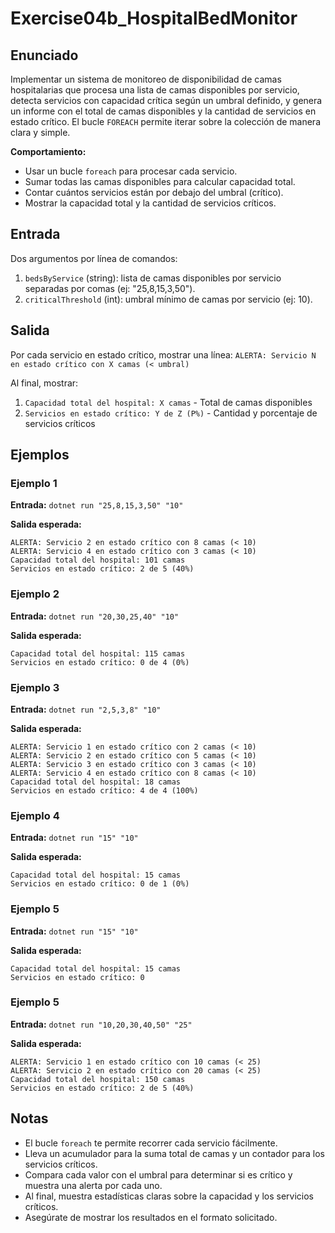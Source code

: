 # Exercise04b_HospitalBedMonitor

## Enunciado

Implementar un sistema de monitoreo de disponibilidad de camas hospitalarias que procesa una lista de camas disponibles por servicio, detecta servicios con capacidad crítica según un umbral definido, y genera un informe con el total de camas disponibles y la cantidad de servicios en estado crítico. El bucle `FOREACH` permite iterar sobre la colección de manera clara y simple.

**Comportamiento:**
- Usar un bucle `foreach` para procesar cada servicio.
- Sumar todas las camas disponibles para calcular capacidad total.
- Contar cuántos servicios están por debajo del umbral (crítico).
- Mostrar la capacidad total y la cantidad de servicios críticos.

## Entrada

Dos argumentos por línea de comandos:
1. `bedsByService` (string): lista de camas disponibles por servicio separadas por comas (ej: "25,8,15,3,50").
2. `criticalThreshold` (int): umbral mínimo de camas por servicio (ej: 10).


## Salida

Por cada servicio en estado crítico, mostrar una línea:
`ALERTA: Servicio N en estado crítico con X camas (< umbral)`

Al final, mostrar:
1. `Capacidad total del hospital: X camas` - Total de camas disponibles
2. `Servicios en estado crítico: Y de Z (P%)` - Cantidad y porcentaje de servicios críticos

## Ejemplos


### Ejemplo 1
**Entrada:** `dotnet run "25,8,15,3,50" "10"`

**Salida esperada:**
```
ALERTA: Servicio 2 en estado crítico con 8 camas (< 10)
ALERTA: Servicio 4 en estado crítico con 3 camas (< 10)
Capacidad total del hospital: 101 camas
Servicios en estado crítico: 2 de 5 (40%)
```


### Ejemplo 2
**Entrada:** `dotnet run "20,30,25,40" "10"`

**Salida esperada:**
```
Capacidad total del hospital: 115 camas
Servicios en estado crítico: 0 de 4 (0%)
```


### Ejemplo 3
**Entrada:** `dotnet run "2,5,3,8" "10"`

**Salida esperada:**
```
ALERTA: Servicio 1 en estado crítico con 2 camas (< 10)
ALERTA: Servicio 2 en estado crítico con 5 camas (< 10)
ALERTA: Servicio 3 en estado crítico con 3 camas (< 10)
ALERTA: Servicio 4 en estado crítico con 8 camas (< 10)
Capacidad total del hospital: 18 camas
Servicios en estado crítico: 4 de 4 (100%)
```


### Ejemplo 4
**Entrada:** `dotnet run "15" "10"`

**Salida esperada:**
```
Capacidad total del hospital: 15 camas
Servicios en estado crítico: 0 de 1 (0%)
```

### Ejemplo 5
**Entrada:** `dotnet run "15" "10"`

**Salida esperada:**
```
Capacidad total del hospital: 15 camas
Servicios en estado crítico: 0
```


### Ejemplo 5
**Entrada:** `dotnet run "10,20,30,40,50" "25"`

**Salida esperada:**
```
ALERTA: Servicio 1 en estado crítico con 10 camas (< 25)
ALERTA: Servicio 2 en estado crítico con 20 camas (< 25)
Capacidad total del hospital: 150 camas
Servicios en estado crítico: 2 de 5 (40%)
```


## Notas

- El bucle `foreach` te permite recorrer cada servicio fácilmente.
- Lleva un acumulador para la suma total de camas y un contador para los servicios críticos.
- Compara cada valor con el umbral para determinar si es crítico y muestra una alerta por cada uno.
- Al final, muestra estadísticas claras sobre la capacidad y los servicios críticos.
- Asegúrate de mostrar los resultados en el formato solicitado.
